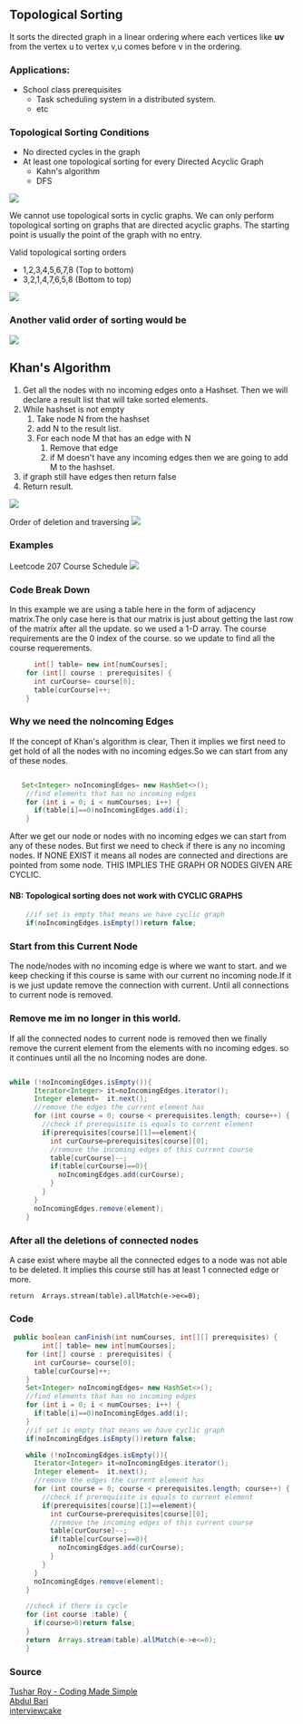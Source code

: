 ## Topological Sorting
It sorts the directed graph in a linear ordering where each vertices like <strong> uv </strong>
from the vertex u to vertex v,u comes before v in the ordering.

### Applications:
- School class prerequisites
    - Task scheduling system in a distributed system.
    - etc
### Topological Sorting Conditions
- No directed cycles in the graph
- At least one topological sorting for every Directed Acyclic Graph
    - Kahn's algorithm
    - DFS

![](https://i.imgur.com/2z9J2E5.png)

We cannot use topological sorts in cyclic graphs.
We can only perform topological sorting on graphs that are directed acyclic graphs.
The starting point is usually the point of the graph with no entry.

Valid topological sorting orders
- 1,2,3,4,5,6,7,8 (Top to bottom)
- 3,2,1,4,7,6,5,8 (Bottom to top)

![](https://kalkicode.com/pixels/graph/print-a-topological-sort.png)

### Another valid order of sorting would be 
![](https://s3.ap-south-1.amazonaws.com/afteracademy-server-uploads/topological-sorting-illustration-5981c773c98e37bc.png)

## Khan's Algorithm
1. Get all the nodes with no incoming edges onto a Hashset. Then we will declare a result list that will take sorted elements.
2. While hashset is not empty
    1. Take node N from the hashset
    2. add N to the result list.
    3. For each node M that has an edge with N
        1. Remove that edge
        2. if M doesn't have any incoming edges then we are going to add M to the hashset.
3. if graph still have edges then return false
4. Return result.

![](https://github.com/Fas96/T-images-repo/blob/main/topologicalSort.png?raw=true)

Order of deletion and traversing
![](https://github.com/Fas96/T-images-repo/blob/main/topoConnection.png?raw=true)

### Examples
Leetcode 207 Course Schedule
![](https://github.com/Fas96/T-images-repo/blob/main/leetcode207.png?raw=true)

### Code Break Down
In this example we are using a table here in the form of adjacency matrix.The only case here is 
that our matrix is just about getting the last row of the matrix after all the update. so  we used
a 1-D array. 
The course requirements are the 0 index of the course. so we update to find all the course requerements.
```java
      int[] table= new int[numCourses];
    for (int[] course : prerequisites) {
      int curCourse= course[0];
      table[curCourse]++;
    }
```
### Why we need the noIncoming Edges
If the concept of Khan's algorithm is clear, Then it implies we first need to get hold
of all the nodes with no incoming edges.So we can start from any of these nodes.
```java

   Set<Integer> noIncomingEdges= new HashSet<>();
    //find elements that has no incoming edges
    for (int i = 0; i < numCourses; i++) {
      if(table[i]==0)noIncomingEdges.add(i);
    }
```
After we get our node or nodes with no incoming edges we can start from any of these nodes.
But first we need to check if there is any no incoming nodes.
If NONE EXIST it means all nodes are connected and directions are pointed from some node.
THIS IMPLIES THE GRAPH OR NODES GIVEN ARE CYCLIC.
#### NB: Topological sorting does not work with CYCLIC GRAPHS

```java
    //if set is empty that means we have cyclic graph
    if(noIncomingEdges.isEmpty())return false;
```
### Start from this Current Node
The node/nodes with no incoming edge is where we want to start.
and we keep checking if this course is same with our current no incoming 
node.If it is we just update remove the connection with current.
Until all connections to current node is removed.
### Remove me im no longer in this world.
If all the connected nodes to current node is removed then we finally remove the 
current element from the elements with no incoming edges.
so it continues until all the no Incoming nodes are done.

````java

while (!noIncomingEdges.isEmpty()){
      Iterator<Integer> it=noIncomingEdges.iterator();
      Integer element=  it.next();
      //remove the edges the current element has
      for (int course = 0; course < prerequisites.length; course++) {
        //check if prerequisite is equals to current element
        if(prerequisites[course][1]==element){
          int curCourse=prerequisites[course][0];
          //remove the incoming edges of this current course
          table[curCourse]--;
          if(table[curCourse]==0){
            noIncomingEdges.add(curCourse);
          }
        }
      }
      noIncomingEdges.remove(element);
    }
````
### After all the deletions of connected nodes
A case exist where maybe all the connected edges to a node was not able to be deleted.
It implies this course still has at least 1 connected edge or more.
 ```
return  Arrays.stream(table).allMatch(e->e<=0);
```
 
### Code

```java
 public boolean canFinish(int numCourses, int[][] prerequisites) {
        int[] table= new int[numCourses];
    for (int[] course : prerequisites) {
      int curCourse= course[0];
      table[curCourse]++;
    }
    Set<Integer> noIncomingEdges= new HashSet<>();
    //find elements that has no incoming edges
    for (int i = 0; i < numCourses; i++) {
      if(table[i]==0)noIncomingEdges.add(i);
    }
    //if set is empty that means we have cyclic graph
    if(noIncomingEdges.isEmpty())return false;

    while (!noIncomingEdges.isEmpty()){
      Iterator<Integer> it=noIncomingEdges.iterator();
      Integer element=  it.next();
      //remove the edges the current element has
      for (int course = 0; course < prerequisites.length; course++) {
        //check if prerequisite is equals to current element
        if(prerequisites[course][1]==element){
          int curCourse=prerequisites[course][0];
          //remove the incoming edges of this current course
          table[curCourse]--;
          if(table[curCourse]==0){
            noIncomingEdges.add(curCourse);
          }
        }
      }
      noIncomingEdges.remove(element);
    }

    //check if there is cycle
    for (int course :table) {
      if(course>0)return false;
    }
    return  Arrays.stream(table).allMatch(e->e<=0);
    }
```


### Source
[Tushar Roy - Coding Made Simple](https://youtu.be/ddTC4Zovtbc) <br>
[Abdul Bari](https://www.youtube.com/watch?v=XB4MIexjvY0&list=PLDN4rrl48XKpZkf03iYFl-O29szjTrs_O&index=45&ab_channel=AbdulBari)<br>
[interviewcake](https://www.interviewcake.com/concept/java/topological-sort#:~:text=The%20topological%20sort%20algorithm%20takes,before%20them%20in%20the%20ordering.)
